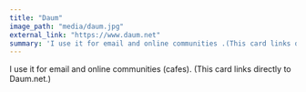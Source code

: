 ```yaml
---
title: "Daum"
image_path: "media/daum.jpg"
external_link: "https://www.daum.net"
summary: 'I use it for email and online communities .(This card links directly to Daum.net.)'
---
```


I use it for email and online communities (cafes).
(This card links directly to Daum.net.)
